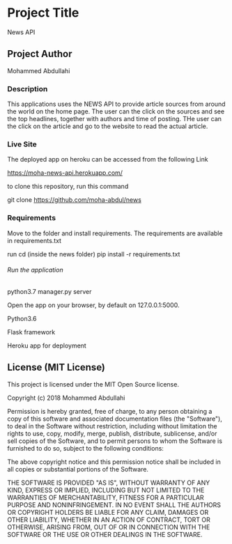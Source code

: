 # Project Title

News API

## Project Author

Mohammed Abdullahi


### Description

This applications uses the NEWS API to provide article sources from around the world on the home page. The user can the click on the sources and see the top headlines, together with authors and time of posting. THe user can the click on the article and go to the website to read the actual article.

### Live Site

The deployed app on heroku can be accessed from the following Link 

https://moha-news-api.herokuapp.com/


to clone this repository, run this command

git clone https://github.com/moha-abdul/news

### Requirements

Move to the folder and install requirements. The requirements are available in requirements.txt

run cd (inside the news folder) pip install -r requirements.txt


###### Run the application

python3.7 manager.py server

Open the app on your browser, by default on 127.0.0.1:5000.


Python3.6

Flask framework

Heroku app for deployment

## License (MIT License)

This project is licensed under the MIT Open Source license.

Copyright (c) 2018 Mohammed Abdullahi

Permission is hereby granted, free of charge, to any person obtaining a copy
of this software and associated documentation files (the "Software"), to deal
in the Software without restriction, including without limitation the rights
to use, copy, modify, merge, publish, distribute, sublicense, and/or sell
copies of the Software, and to permit persons to whom the Software is
furnished to do so, subject to the following conditions:

The above copyright notice and this permission notice shall be included in all
copies or substantial portions of the Software.

THE SOFTWARE IS PROVIDED "AS IS", WITHOUT WARRANTY OF ANY KIND, EXPRESS OR
IMPLIED, INCLUDING BUT NOT LIMITED TO THE WARRANTIES OF MERCHANTABILITY,
FITNESS FOR A PARTICULAR PURPOSE AND NONINFRINGEMENT. IN NO EVENT SHALL THE
AUTHORS OR COPYRIGHT HOLDERS BE LIABLE FOR ANY CLAIM, DAMAGES OR OTHER
LIABILITY, WHETHER IN AN ACTION OF CONTRACT, TORT OR OTHERWISE, ARISING FROM,
OUT OF OR IN CONNECTION WITH THE SOFTWARE OR THE USE OR OTHER DEALINGS IN THE
SOFTWARE.